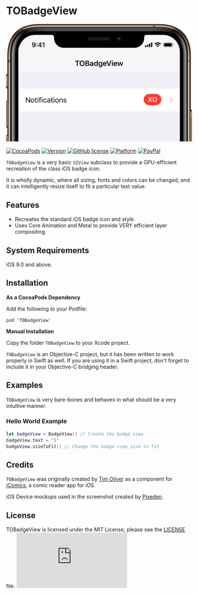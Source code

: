 # TOBadgeView

<p align="center">
<img src="https://raw.githubusercontent.com/TimOliver/TOBadgeView/master/screenshot.jpg" width="750" style="margin:0 auto" />
</p>

[![CocoaPods](https://img.shields.io/cocoapods/dt/TOBadgeView.svg?maxAge=3600)](https://cocoapods.org/pods/TOBadgeView)
[![Version](https://img.shields.io/cocoapods/v/TOBadgeView.svg?style=flat)](http://cocoadocs.org/docsets/TOBadgeView)
[![GitHub license](https://img.shields.io/badge/license-MIT-blue.svg)](https://raw.githubusercontent.com/TimOliver/TOBadgeView/master/LICENSE)
[![Platform](https://img.shields.io/cocoapods/p/TOBadgeView.svg?style=flat)](http://cocoadocs.org/docsets/TOBadgeView)
[![PayPal](https://img.shields.io/badge/paypal-donate-blue.svg)](https://www.paypal.com/cgi-bin/webscr?cmd=_s-xclick&hosted_button_id=M4RKULAVKV7K8)

`TOBadgeView` is a very basic `UIView` subclass to provide a GPU-efficient recreation of the class iOS badge icon.

It is wholly dynamic, where all sizing, fonts and colors can be changed, and it can intelligently resize itself to fit a particular text value.

## Features

* Recreates the standard iOS badge icon and style.
* Uses Core Animation and Metal to provide VERY efficient layer compositing.

## System Requirements
iOS 9.0 and above.

## Installation

**As a CocoaPods Dependency**

Add the following to your Podfile:
```
pod 'TOBadgeView'
```

**Manual Installation**

Copy the folder `TOBadgeView` to your Xcode project.

`TOBadgeView` is an Objective-C project, but it has been written to work properly in Swift as well. If you are using it in a Swift project, don't forget to include it in your Objective-C bridging header.

## Examples

`TOBadgeView` is very bare-bones and behaves in what should be a very intuitive manner.

### Hello World Example

```swift
let badgeView = BadgeView() // Create the badge view
badgeView.text = "1"
badgeView.sizeToFit() // Change the badge view size to fit
```


## Credits
`TOBadgeView` was originally created by [Tim Oliver](http://twitter.com/TimOliverAU) as a component for [iComics](http://icomics.co), a comic reader app for iOS.

iOS Device mockups used in the screenshot created by [Pixeden](http://www.pixeden.com).

## License
TOBadgeView is licensed under the MIT License, please see the [LICENSE](LICENSE) file. ![analytics](https://ga-beacon.appspot.com/UA-5643664-16/TOBadgeView/README.md?pixel)
